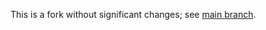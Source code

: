 This is a fork without significant changes; see [main branch](https://github.com/tbrazel/arxiv-email).
